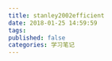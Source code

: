 ```yaml
---
title: stanley2002efficient
date: 2018-01-25 14:59:59
tags:
published: false
categories: 学习笔记
---
```

